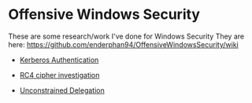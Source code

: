 # Offensive Windows Security
These are some research/work I've done for Windows Security
They are here:
https://github.com/enderphan94/OffensiveWindowsSecurity/wiki

* [Kerberos Authentication](https://github.com/enderphan94/OffensiveWindowsSecurity/wiki/Kerberos-Authentication)

* [RC4 cipher investigation](https://github.com/enderphan94/OffensiveWindowsSecurity/wiki/RC4-cipher-investigation)

* [Unconstrained Delegation](https://github.com/enderphan94/OffensiveWindowsSecurity/wiki/RC4-cipher-investigation)
